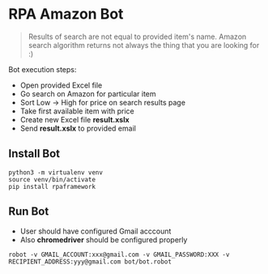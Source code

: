 # RPA Amazon Bot

> Results of search are not equal to provided item's name. Amazon search algorithm returns not always the thing that you are looking for :)

Bot execution steps:
- Open provided Excel file
- Go search on Amazon for particular item
- Sort Low -> High for price on search results page
- Take first available item with price
- Create new Excel file **result.xslx**
- Send **result.xslx** to provided email

## Install Bot

```
python3 -m virtualenv venv
source venv/bin/activate
pip install rpaframework
```

## Run Bot

- User should have configured Gmail acccount
- Also **chromedriver** should be configured properly

`robot -v GMAIL_ACCOUNT:xxx@gmail.com -v GMAIL_PASSWORD:XXX -v RECIPIENT_ADDRESS:yyy@gmail.com bot/bot.robot`

